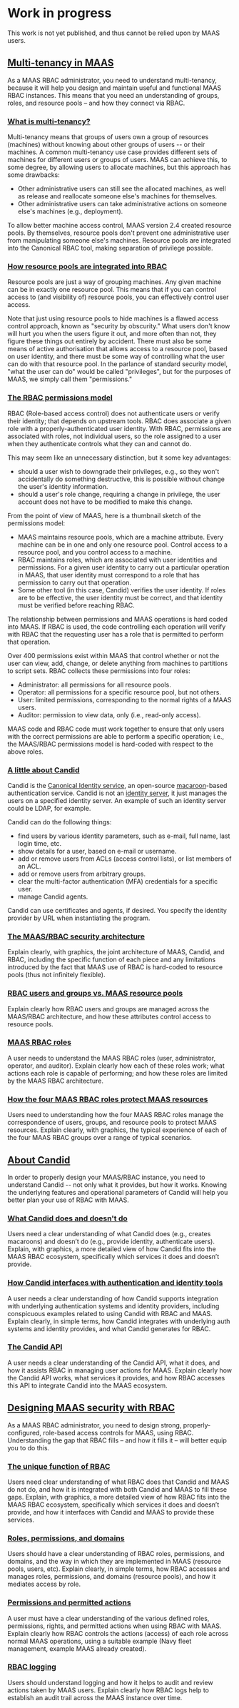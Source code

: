 <!-- "About RBAC" -->

# Work in progress
This work is not yet published, and thus cannot be relied upon by MAAS users.

<a href="#heading--multi-tenancy-in-maas"><h2 id="heading--multi-tenancy-in-maas">Multi-tenancy in MAAS</h2></a>

As a MAAS RBAC administrator, you need to understand multi-tenancy, because it will help you design and maintain useful and functional MAAS RBAC instances.  This means that you need an understanding of groups, roles, and resource pools – and how they connect via RBAC.

<a href="#heading--what-is-multi-tenancy"><h3 id="heading--what-is-multi-tenancy">What is multi-tenancy?</h3></a>

Multi-tenancy means that groups of users own a group of resources (machines) without knowing about other groups of users -- or their machines.  A common multi-tenancy use case provides different sets of machines for different users or groups of users. MAAS can achieve this, to some degree, by allowing users to allocate machines, but this approach has some drawbacks:

- Other administrative users can still see the allocated machines, as well as release and reallocate someone else's machines for themselves.
- Other administrative users can take administrative actions on someone else's machines (e.g., deployment).

To allow better machine access control, MAAS version 2.4 created resource pools.  By themselves, resource pools don't prevent one administrative user from manipulating someone else's machines.  Resource pools are integrated into the Canonical RBAC tool, making separation of privilege possible.

<a href="#heading--how-resource-pools-link-to-rbac"><h3 id="heading--how-resource-pools-link-to-rbac">How resource pools are integrated into RBAC</h3></a>

Resource pools are just a way of grouping machines.  Any given machine can be in exactly one resource pool.  This means that if you can control access to (and visibility of) resource pools, you can effectively control user access.

Note that just using resource pools to hide machines is a flawed access control approach, known as "security by obscurity."  What users don't know will hurt you when the users figure it out, and more often than not, they figure these things out entirely by accident.  There must also be some means of active authorisation that allows access to a resource pool, based on user identity, and there must be some way of controlling what the user can do with that resource pool.  In the parlance of standard security model, "what the user can do" would be called "privileges", but for the purposes of MAAS, we simply call them "permissions."  

<a href="#heading--the-rbac-permissions-model"><h3 id="heading--the-rbac-permissions-model">The RBAC permissions model</h3></a>

RBAC (Role-based access control) does not authenticate users or verify their identity; that depends on upstream tools.  RBAC does associate a given role with a properly-authenticated user identity.  With RBAC, permissions are associated with roles, not individual users, so the role assigned to a user when they authenticate controls what they can and cannot do.

This may seem like an unnecessary distinction, but it some key advantages:

- should a user wish to downgrade their privileges, e.g., so they won't accidentally do something destructive, this is possible without change the user's identity information.
- should a user's role change, requiring a change in privilege, the user account does not have to be modified to make this change.

From the point of view of MAAS, here is a thumbnail sketch of the permissions model:

- MAAS maintains resource pools, which are a machine attribute.  Every machine can be in one and only one resource pool.  Control access to a resource pool, and you control access to a machine.
- RBAC maintains roles, which are associated with user identities and permissions.  For a given user identity to carry out a particular operation in MAAS, that user identity must correspond to a role that has permission to carry out that operation.
- Some other tool (in this case, Candid) verifies the user identity.  If roles are to be effective, the user identity must be correct, and that identity must be verified before reaching RBAC.

The relationship between permissions and MAAS operations is hard coded into MAAS.  If RBAC is used, the code controlling each operation will verify with RBAC that the requesting user has a role that is permitted to perform that operation.

Over 400 permissions exist within MAAS that control whether or not the user can view, add, change, or delete anything from machines to partitions to script sets.  RBAC collects these permissions into four roles:

- Administrator: all permissions for all resource pools.
- Operator: all permissions for a specific resource pool, but not others.
- User: limited permissions, corresponding to the normal rights of a MAAS users.
- Auditor: permission to view data, only (i.e., read-only access).

MAAS code and RBAC code must work together to ensure that only users with the correct permissions are able to perform a specific operation; i.e., the MAAS/RBAC permissions model is hard-coded with respect to the above roles.

<a href="#heading--a-little-about-candid"><h3 id="heading--a-little-about-candid">A little about Candid</h3></a>

Candid is the [Canonical Identity service](https://github.com/mhilton/canonical-candid), an open-source [macaroon](https://en.wikipedia.org/wiki/Macaroons_(computer_science))-based authentication service. Candid is not an [identity server](https://en.wikipedia.org/wiki/Identity_provider), it just manages the users on a specified identity server.  An example of such an identity server could be LDAP, for example.

Candid can do the following things:

- find users by various identity parameters, such as e-mail, full name, last login time, etc.
- show details for a user, based on e-mail or username.
- add or remove users from ACLs (access control lists), or list members of an ACL.
- add or remove users from arbitrary groups.
- clear the multi-factor authentication (MFA) credentials for a specific user.
- manage Candid agents.

Candid can use certificates and agents, if desired.  You specify the identity provider by URL when instantiating the program.

<a href="#heading--the-rbac-maas-security-architecture"><h3 id="heading--the-rbac-maas-security-architecture">The MAAS/RBAC security architecture</h3></a>

Explain clearly, with graphics, the joint architecture of MAAS, Candid, and RBAC, including the specific function of each piece and any limitations introduced by the fact that MAAS use of RBAC is hard-coded to resource pools (thus not infinitely flexible).

<a href="#heading--rbac-users-and-groups"><h3 id="heading--rbac-users-and-groups">RBAC users and groups vs. MAAS resource pools</h3></a>

Explain clearly how RBAC users and groups are managed across the MAAS/RBAC architecture, and how these attributes control access to resource pools.

<a href="#heading--maas-rbac-roles"><h3 id="heading--maas-rbac-roles">MAAS RBAC roles</h3></a>

A user needs to understand the MAAS RBAC roles (user, administrator, operator, and auditor).  Explain clearly how each of these roles work; what actions each role is capable of performing; and how these roles are limited by the MAAS RBAC architecture.

<a href="#heading--how-the-four-maas-roles-protect-maas-resources"><h3 id="heading--how-the-four-maas-roles-protect-maas-resource">How the four MAAS RBAC roles protect MAAS resources</h3></a>

Users need to understanding how the four MAAS RBAC roles manage the correspondence of users, groups, and resource pools to protect MAAS resources.  Explain clearly, with graphics, the typical experience of each of the four MAAS RBAC groups over a range of typical scenarios.

<a href="#heading--about-candid"><h2 id="heading--about-candid">About Candid</h2></a>

In order to properly design your MAAS/RBAC instance, you need to understand Candid -- not only what it provides, but how it works.  Knowing the underlying features and operational parameters of Candid will help you better plan your use of RBAC with MAAS.

<a href="#heading--what-candid-does-and-doesnt-do"><h3 id="heading--what-candid-does-and-doesnt-do">What Candid does and doesn't do</h3></a>

Users need a clear understanding of what Candid does (e.g., creates macaroons) and doesn’t do (e.g., provide identity, authenticate users).  Explain, with graphics, a more detailed view of how Candid fits into the MAAS RBAC ecosystem, specifically which services it does and doesn’t provide.

<a href="#heading--how-candid-interfaces-to-security-tools"><h3 id="heading--how-candid-interfaces-to-security-tools">How Candid interfaces with authentication and identity tools</h3></a>

A user needs a clear understanding of how Candid supports integration with underlying authentication systems and identity providers, including conspicuous examples related to using Candid with RBAC and MAAS.  Explain clearly, in simple terms, how Candid integrates with underlying auth systems and identity provides, and what Candid generates for RBAC.

<a href="#heading--the-candid-api"><h3 id="heading--the-candid-api">The Candid API</h3></a>

A user needs a clear understanding of the Candid API, what it does, and how it assists RBAC in managing user actions for MAAS.  Explain clearly how the Candid API works, what services it provides, and how RBAC accesses this API to integrate Candid into the MAAS ecosystem.

<a href="#heading--about-designing-maas-security-with-rbac"><h2 id="heading--about-designing-maas-security-with-rbac">Designing MAAS security with RBAC</h2></a>

As a MAAS RBAC administrator, you need to design strong, properly-configured, role-based access controls for MAAS, using RBAC.  Understanding the gap that RBAC fills – and how it fills it – will better equip you to do this.

<a href="#heading--the-unique-function-of-rbac"><h3 id="heading--the-unique-function-of-rbac">The unique function of RBAC</h3></a>

Users need clear understanding of what RBAC does that Candid and MAAS do not do, and how it is integrated with both Candid and MAAS to fill these gaps.  Explain, with graphics, a more detailed view of how RBAC fits into the MAAS RBAC ecosystem, specifically which services it does and doesn’t provide, and how it interfaces with Candid and MAAS to provide these services.  

<a href="#heading--roles-permissions-and-domains"><h3 id="heading--roles-permissions-and-domains">Roles, permissions, and domains</h3></a>

Users should have a clear understanding of RBAC roles, permissions, and domains, and the way in which they are implemented in MAAS (resource pools, users, etc).  Explain clearly, in simple terms, how RBAC accesses and manages roles, permissions, and domains (resource pools), and how it mediates access by role.

<a href="#heading--permissions-and-permitted-actions"><h3 id="heading--permissions-and-permitted-actions">Permissions and permitted actions</h3></a>

A user must have a clear understanding of the various defined roles, permissions, rights, and permitted actions when using RBAC with MAAS.  Explain clearly how RBAC controls the actions (access) of each role across normal MAAS operations, using a suitable example (Navy fleet management, example MAAS already created).

<a href="#heading--rbac-logging"><h3 id="heading--rbac-logging">RBAC logging</h3></a>

Users should understand logging and how it helps to audit and review actions taken by MAAS users. Explain clearly how RBAC logs help to establish an audit trail across the MAAS instance over time.